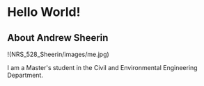# Hello World! 

## About Andrew Sheerin
!(NRS_528_Sheerin/images/me.jpg)

I am a Master's student in the Civil and Environmental Engineering Department. 

